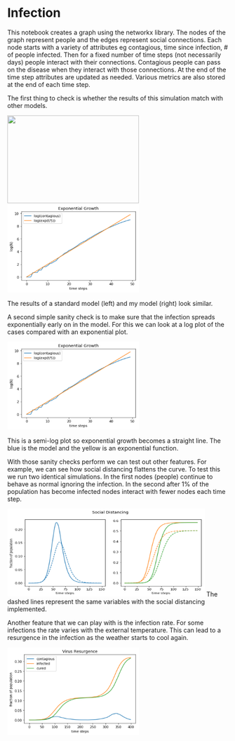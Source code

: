 # Infection

This notebook creates a graph using the networkx library.  The nodes of the graph represent people and the edges represent social connections.  Each node starts with a variety of attributes eg contagious, time since infection, # of people infected.  Then for a fixed number of time steps (not necessarily days) people interact with their connections.  Contagious people can pass on the disease when they interact with those connections.  At the end of the time step attributes are updated as needed. Various metrics are also stored at the end of each time step.


The first thing to check is whether the results of this simulation match with other models.

<img src="https://upload.wikimedia.org/wikipedia/commons/3/32/Sirsys-p9.png" width="300" height="200"> <img src="https://github.com/mkspillane/Infection/blob/master/images/Log_Growth.png" width="300" height="200">

The results of a standard model (left) and my model (right) look similar.  

A second simple sanity check is to make sure that the infection spreads exponentially early on in the model.  For this we can look at a log plot of the cases compared with an exponential plot.  

<img src="https://github.com/mkspillane/Infection/blob/master/images/Log_Growth.png" width="300" height="200">

This is a semi-log plot so exponential growth becomes a straight line.  The blue is the model and the yellow is an exponential function.

With those sanity checks perform we can test out other features.  For example, we can see how social distancing flattens the curve. To test this we run two identical simulations. In the first nodes (people) continue to behave as normal ignoring the infection.  In the second after 1% of the population has become infected nodes interact with fewer nodes each time step. 

<img src="https://github.com/mkspillane/Infection/blob/master/images/social_distancing.png" width="450" height="200">
The dashed lines represent the same variables with the social distancing implemented.

Another feature that we can play with is the infection rate.  For some infections the rate varies with the external temperature.  This can lead to a resurgence in the infection as the weather starts to cool again.

<img src="https://github.com/mkspillane/Infection/blob/master/images/Resurgence.png" width="300" height="200">


